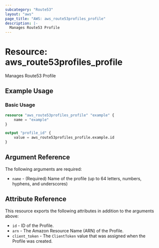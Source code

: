 ```yaml
---
subcategory: "Route53"
layout: "aws"
page_title: "AWS: aws_route53profiles_profile"
description: |-
  Manages Route53 Profile
---
```


# Resource: aws_route53profiles_profile

Manages Route53 Profile

## Example Usage

### Basic Usage

```terraform
resource "aws_route53profiles_profile" "example" {
    name = "example"
}

output "profile_id" {
    value = aws_route53profiles_profile.example.id
}
```

## Argument Reference

The following arguments are required:

* `name` - (Required) Name of the profile (up to 64 letters, numbers, hyphens, and underscores)

## Attribute Reference

This resource exports the following attributes in addition to the arguments above:

* `id` - ID of the Profile.
* `arn` - The Amazon Resource Name (ARN) of the Profile.
* `client_token` - The `ClientToken` value that was assigned when the Profile was created.